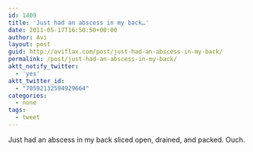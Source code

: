 ```yaml
---
id: 1409
title: 'Just had an abscess in my back…'
date: 2011-05-17T16:50:50+00:00
author: Avi
layout: post
guid: http://aviflax.com/post/just-had-an-abscess-in-my-back/
permalink: /post/just-had-an-abscess-in-my-back/
aktt_notify_twitter:
  - 'yes'
aktt_twitter_id:
  - "70592132594929664"
categories:
  - none
tags:
  - tweet
---
```

Just had an abscess in my back sliced open, drained, and packed. Ouch.